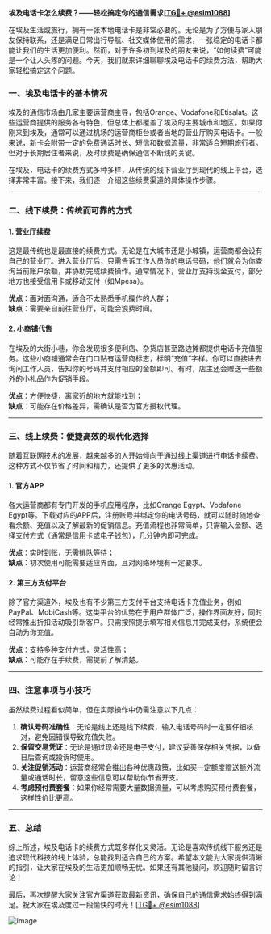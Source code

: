 **埃及电话卡怎么续费？——轻松搞定你的通信需求[[TG💪+ @esim1088](https://t.me/s/esim1088)]**

在埃及生活或旅行，拥有一张本地电话卡是非常必要的。无论是为了方便与家人朋友保持联系，还是满足日常出行导航、社交媒体使用的需求，一张稳定的电话卡都能让我们的生活更加便利。然而，对于许多初到埃及的朋友来说，“如何续费”可能是一个让人头疼的问题。今天，我们就来详细聊聊埃及电话卡的续费方法，帮助大家轻松搞定这个问题。

### 一、埃及电话卡的基本情况

埃及的通信市场由几家主要运营商主导，包括Orange、Vodafone和Etisalat。这些运营商提供的服务各有特色，但总体上都覆盖了埃及的主要城市和地区。如果你刚来到埃及，通常可以通过机场的运营商柜台或者当地的营业厅购买电话卡。一般来说，新卡会附带一定的免费通话时长、短信和数据流量，非常适合短期旅行者。但对于长期居住者来说，及时续费是确保通信不断线的关键。

在埃及，电话卡的续费方式多种多样，从传统的线下营业厅到现代的线上平台，选择非常丰富。接下来，我们逐一介绍这些续费渠道的具体操作步骤。

---

### 二、线下续费：传统而可靠的方式

#### 1. 营业厅续费
这是最传统也是最直接的续费方式。无论是在大城市还是小城镇，运营商都会设有自己的营业厅。进入营业厅后，只需告诉工作人员你的电话号码，他们就会为你查询当前账户余额，并协助完成续费操作。通常情况下，营业厅支持现金支付，部分地方也接受信用卡或移动支付（如Mpesa）。

**优点**：面对面沟通，适合不太熟悉手机操作的人群；  
**缺点**：需要亲自前往营业厅，可能会浪费时间。

#### 2. 小商铺代售
在埃及的大街小巷，你会发现很多便利店、杂货店甚至路边摊都提供电话卡充值服务。这些小商铺通常会在门口贴有运营商标志，标明“充值”字样。你可以直接进去询问工作人员，告知你的号码并支付相应的金额即可。有时，店主还会赠送一些额外的小礼品作为促销手段。

**优点**：方便快捷，离家近的地方就能找到；  
**缺点**：可能存在价格差异，需确认是否为官方授权代理。

---

### 三、线上续费：便捷高效的现代化选择

随着互联网技术的发展，越来越多的人开始倾向于通过线上渠道进行电话卡续费。这种方式不仅节省了时间和精力，还提供了更多的优惠活动。

#### 1. 官方APP
各大运营商都有专门开发的手机应用程序，比如Orange Egypt、Vodafone Egypt等。下载对应的APP后，注册账号并绑定你的电话号码，就可以随时随地查看余额、充值以及了解最新的促销信息。充值流程也非常简单，只需输入金额、选择支付方式（通常是信用卡或电子钱包），几分钟内即可完成。

**优点**：实时到账，无需排队等待；  
**缺点**：初次使用可能需要适应界面，且对网络环境有一定要求。

#### 2. 第三方支付平台
除了官方渠道外，埃及也有不少第三方支付平台支持电话卡充值业务，例如PayPal、MobiCash等。这类平台的优势在于用户群体广泛，操作界面友好，同时经常推出折扣活动吸引新客户。只需按照提示填写相关信息并完成支付，系统便会自动为你充值。

**优点**：支持多种支付方式，灵活性高；  
**缺点**：可能存在手续费，需提前了解清楚。

---

### 四、注意事项与小技巧

虽然续费过程看似简单，但在实际操作中仍需注意以下几点：

1. **确认号码准确性**：无论是线上还是线下续费，输入电话号码时一定要仔细核对，避免因错误导致充值失败。
2. **保留交易凭证**：无论是通过现金还是电子支付，建议妥善保存相关凭据，以备日后查询或投诉时使用。
3. **关注促销活动**：运营商经常会推出各种优惠政策，比如买一定额度赠送额外流量或通话时长，留意这些信息可以帮助你节省开支。
4. **考虑预付费套餐**：如果你经常需要大量数据流量，可以考虑购买预付费套餐，这样性价比更高。

---

### 五、总结

综上所述，埃及电话卡的续费方式既多样化又灵活。无论是喜欢传统线下服务还是追求现代科技的线上体验，总能找到适合自己的方案。希望本文能为大家提供清晰的指引，让大家在埃及的生活更加顺畅无忧。如果还有其他疑问，欢迎随时留言讨论！

最后，再次提醒大家关注官方渠道获取最新资讯，确保自己的通信需求始终得到满足。祝大家在埃及度过一段愉快的时光！[[TG💪+ @esim1088](https://t.me/s/esim1088)]  

![Image](https://i.postimg.cc/4NQfJmqS/Snipaste-2025-05-13-00-14-12.png)